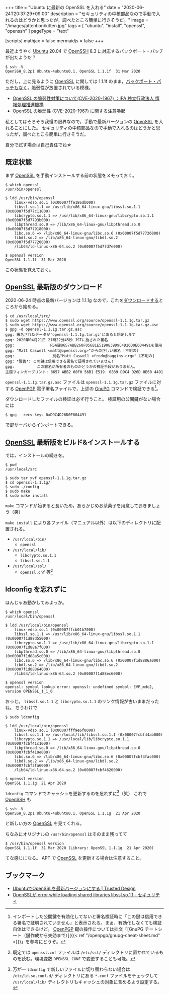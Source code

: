 +++
title = "Ubuntu に最新の OpenSSL を入れる"
date =  "2020-06-24T20:37:29+09:00"
description = "セキュリティの中核部品なので手動で入れるのはどうかと思ったが，調べたところ簡単に行きそうだ。"
image = "/images/attention/kitten.jpg"
tags = [ "ubuntu", "install", "openssl", "openssh" ]
pageType = "text"

[scripts]
  mathjax = false
  mermaidjs = false
+++

最近ようやく [Ubuntu] 20.04 で [OpenSSH] 8.3 に対応するバックポート・パッチが出たようだ？

```text
$ ssh -V
OpenSSH_8.2p1 Ubuntu-4ubuntu0.1, OpenSSL 1.1.1f  31 Mar 2020
```

ただし，上に見るように [OpenSSL] に関しては 1.1.1f のまま，[バックポート・パッチもなく](https://usn.ubuntu.com/ "Ubuntu security notices")，脆弱性が放置されている模様。

- [OpenSSL の脆弱性対策について(CVE-2020-1967) ：IPA 独立行政法人 情報処理推進機構](https://www.ipa.go.jp/security/ciadr/vul/alert20200423.html)
- [OpenSSL の脆弱性 (CVE-2020-1967) に関する注意喚起](https://www.jpcert.or.jp/at/2020/at200018.html)

私としてはそろそろ我慢の限界なので，手動で最新バージョンの [OpenSSL] を入れることにした。
セキュリティの中核部品なので手動で入れるのはどうかと思ったが，調べたところ簡単に行きそうだ。

自分で試す場合は自己責任でね☆

## 既定状態

まず [OpenSSL] を手動インストールする前の状態をメモっておく。

```text
$ which openssl
/usr/bin/openssl

$ ldd /usr/bin/openssl
	linux-vdso.so.1 (0x00007ffe186db000)
	libssl.so.1.1 => /usr/lib/x86_64-linux-gnu/libssl.so.1.1 (0x00007f5d77c11000)
	libcrypto.so.1.1 => /usr/lib/x86_64-linux-gnu/libcrypto.so.1.1 (0x00007f5d7793b000)
	libpthread.so.0 => /lib/x86_64-linux-gnu/libpthread.so.0 (0x00007f5d77918000)
	libc.so.6 => /lib/x86_64-linux-gnu/libc.so.6 (0x00007f5d77726000)
	libdl.so.2 => /lib/x86_64-linux-gnu/libdl.so.2 (0x00007f5d77720000)
	/lib64/ld-linux-x86-64.so.2 (0x00007f5d77d7e000)

$ openssl version
OpenSSL 1.1.1f  31 Mar 2020
```

この状態を覚えておく。

## [OpenSSL] 最新版のダウンロード

2020-06-24 時点の最新バージョンは 1.1.1g なので，これを[ダウンロードする](https://www.openssl.org/source/)ところから始める。

```text
$ cd /usr/local/src/
$ sudo wget https://www.openssl.org/source/openssl-1.1.1g.tar.gz
$ sudo wget https://www.openssl.org/source/openssl-1.1.1g.tar.gz.asc
$ gpg -d openssl-1.1.1g.tar.gz.asc
gpg: 署名されたデータが'openssl-1.1.1g.tar.gz'にあると想定します
gpg: 2020年04月21日 21時22分45秒 JSTに施された署名
gpg:                RSA鍵8657ABB260F056B1E5190839D9C4D26D0E604491を使用
gpg: "Matt Caswell <matt@openssl.org>"からの正しい署名 [不明の]
gpg:                 別名"Matt Caswell <frodo@baggins.org>" [不明の]
gpg: *警告*: この鍵は信用できる署名で証明されていません!
gpg:          この署名が所有者のものかどうかの検証手段がありません。
主鍵フィンガープリント: 8657 ABB2 60F0 56B1 E519  0839 D9C4 D26D 0E60 4491
```

`openssl-1.1.1g.tar.gz.asc` ファイルは `openssl-1.1.1g.tar.gz` ファイルに対する [OpenPGP] 電子署名ファイルで，上述の [GnuPG] コマンドで検証できる[^gpg1]。

[^gpg1]: インポートした公開鍵を有効化してないと署名検証時に「この鍵は信用できる署名で証明されていません」と表示される。まぁ，有効化しなくても検証自体はできるけど。 [OpenPGP] 鍵の操作については拙文「[GnuPG チートシート（鍵作成から失効まで）]({{< ref "/openpgp/gnupg-cheat-sheet.md" >}})」を参考にどうぞ。

ダウンロードしたファイルの検証は必ず行うこと。
検証用の公開鍵がない場合には

```text
$ gpg --recv-keys 0xD9C4D26D0E604491
```

で鍵サーバからインポートできる。

## [OpenSSL] 最新版をビルド&インストールする

では，インストールの続きを。

```text
$ pwd
/usr/local/src

$ sudo tar xvf openssl-1.1.1g.tar.gz 
$ cd openssl-1.1.1g/
$ sudo ./config
$ sudo make
$ sudo make install
```

`make` コマンドが始まると長いため，あらかじめお茶菓子を用意しておきましょう（笑）

`make install` により各ファイル（マニュアル以外）は以下のディレクトリに配置される。

- `/usr/local/bin/`
    - `openssl`
- `/usr/local/lib/`
    - `libcrypto.so.1.1`
    - `libssl.so.1.1`
- `/usr/local/ssl/`
    - `openssl.cnf` 等[^cnf1]

[^cnf1]: 既定では `openssl.cnf` ファイルは `/etc/ssl/` ディレクトリに置かれているものを読む。環境変数 `OPENSSL_CONF` で変更することも可能。

## ldconfig を忘れずに

ほんじゃあ動かしてみよっか。

```text
$ which openssl
/usr/local/bin/openssl

$ ldd /usr/local/bin/openssl
	linux-vdso.so.1 (0x00007ffcb01b7000)
	libssl.so.1.1 => /usr/lib/x86_64-linux-gnu/libssl.so.1.1 (0x00007f1d88d55000)
	libcrypto.so.1.1 => /usr/lib/x86_64-linux-gnu/libcrypto.so.1.1 (0x00007f1d88a7f000)
	libpthread.so.0 => /lib/x86_64-linux-gnu/libpthread.so.0 (0x00007f1d88a5c000)
	libc.so.6 => /lib/x86_64-linux-gnu/libc.so.6 (0x00007f1d8886a000)
	libdl.so.2 => /lib/x86_64-linux-gnu/libdl.so.2 (0x00007f1d88864000)
	/lib64/ld-linux-x86-64.so.2 (0x00007f1d88ec6000)

$ openssl version
openssl: symbol lookup error: openssl: undefined symbol: EVP_mdc2, version OPENSSL_1_1_0
```

おっと。
`libssl.so.1.1` と `libcrypto.so.1.1` のリンク情報が古いままだったね。
ちうわけで

```text {hl_lines=["5-6"]}
$ sudo ldconfig

$ ldd /usr/local/bin/openssl
	linux-vdso.so.1 (0x00007fff9e6f0000)
	libssl.so.1.1 => /usr/local/lib/libssl.so.1.1 (0x00007fcbf44ab000)
	libcrypto.so.1.1 => /usr/local/lib/libcrypto.so.1.1 (0x00007fcbf41c1000)
	libpthread.so.0 => /lib/x86_64-linux-gnu/libpthread.so.0 (0x00007fcbf419e000)
	libc.so.6 => /lib/x86_64-linux-gnu/libc.so.6 (0x00007fcbf3fac000)
	libdl.so.2 => /lib/x86_64-linux-gnu/libdl.so.2 (0x00007fcbf3fa6000)
	/lib64/ld-linux-x86-64.so.2 (0x00007fcbf4620000)

$ openssl version
OpenSSL 1.1.1g  21 Apr 2020
```

`ldconfig` コマンドでキャッシュを更新するのを忘れずに[^lc1]（笑）
これで [OpenSSH] も

[^lc1]: 万が一 `ldconfig` で新しいファイルに切り替わらない場合は `/etc/ld.so.conf.d/` ディレクトリにある `*.conf` ファイルをチェックして `/usr/local/lib/` ディレクトリもキャッシュの対象に含めるよう設定する。

```text
$ ssh -V
OpenSSH_8.2p1 Ubuntu-4ubuntu0.1, OpenSSL 1.1.1g  21 Apr 2020
```

と新しい方の [OpenSSL] を見てくれる。

ちなみにオリジナルの `/usr/bin/openssl` はそのまま残ってて

```text
$ /usr/bin/openssl version
OpenSSL 1.1.1f  31 Mar 2020 (Library: OpenSSL 1.1.1g  21 Apr 2020)
```

てな感じになる。
APT で [OpenSSL] を更新する場合は注意すること。

## ブックマーク

- [UbuntuでOpenSSLを最新バージョンにする | Trusted Design](http://www.trusted-design.net/archives/933/)
- [OpenSSLが error while loading shared libraries libssl.so.1.1 - セキュリティ](https://kaworu.jpn.org/security/OpenSSL%E3%81%8C_error_while_loading_shared_libraries_libssl.so.1.1)

[Ubuntu]: https://www.ubuntu.com/ "The leading operating system for PCs, IoT devices, servers and the cloud | Ubuntu"
[OpenSSH]: https://www.openssh.com/
[OpenSSL]: https://www.openssl.org/
[OpenPGP]: https://www.openpgp.org/
[GnuPG]: https://gnupg.org/ "The GNU Privacy Guard"
[gpgpdump]: https://github.com/spiegel-im-spiegel/gpgpdump "spiegel-im-spiegel/gpgpdump: OpenPGP packet visualizer"
<!-- eof -->

